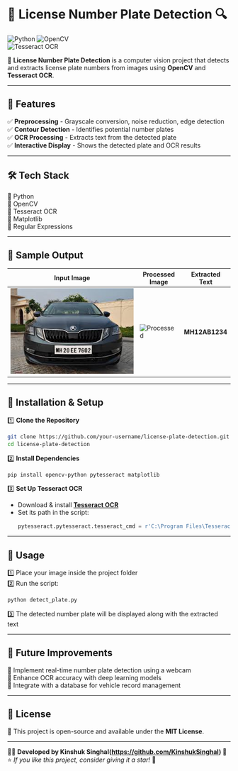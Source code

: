 # 🚗 License Number Plate Detection 🔍  

![Python](https://img.shields.io/badge/Python-3.8%2B-blue) 
![OpenCV](https://img.shields.io/badge/OpenCV-✔️-green)  
![Tesseract OCR](https://img.shields.io/badge/Tesseract%20OCR-✔️-orange)  

🚀 **License Number Plate Detection** is a computer vision project that detects and extracts license plate numbers from images using **OpenCV** and **Tesseract OCR**.

---

## 📌 Features  
✅ **Preprocessing** - Grayscale conversion, noise reduction, edge detection  
✅ **Contour Detection** - Identifies potential number plates  
✅ **OCR Processing** - Extracts text from the detected plate  
✅ **Interactive Display** - Shows the detected plate and OCR results  

---

## 🛠️ Tech Stack  
🔹 Python  
🔹 OpenCV  
🔹 Tesseract OCR  
🔹 Matplotlib  
🔹 Regular Expressions  

---

## 📸 Sample Output  

| Input Image  | Processed Image | Extracted Text |
|-------------|---------------|----------------|
| ![Input](Images/Input.PNG) | ![Processed](https://imgur.com/a/13b5V5E) | **MH12AB1234** |

---

## 🚀 Installation & Setup  

1️⃣ **Clone the Repository**  
```sh
git clone https://github.com/your-username/license-plate-detection.git
cd license-plate-detection
```

2️⃣ **Install Dependencies**  
```sh
pip install opencv-python pytesseract matplotlib
```

3️⃣ **Set Up Tesseract OCR**  
- Download & install **[Tesseract OCR](https://github.com/tesseract-ocr/tesseract)**
- Set its path in the script:  
  ```python
  pytesseract.pytesseract.tesseract_cmd = r'C:\Program Files\Tesseract-OCR\tesseract.exe'
  ```

---

## 🔧 Usage  

1️⃣ Place your image inside the project folder  
2️⃣ Run the script:  
```sh
python detect_plate.py
```
3️⃣ The detected number plate will be displayed along with the extracted text  

---

## 🎯 Future Improvements  
📌 Implement real-time number plate detection using a webcam  
📌 Enhance OCR accuracy with deep learning models  
📌 Integrate with a database for vehicle record management  

---

## 📜 License  
📝 This project is open-source and available under the **MIT License**.  

---

👨‍💻 **Developed by Kinshuk Singhal(https://github.com/KinshukSinghal) 🚀**  
⭐ _If you like this project, consider giving it a star!_ 🌟
